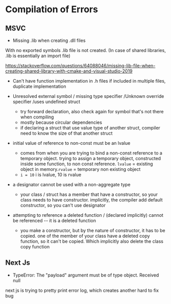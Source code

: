 # Compilation of Errors

## MSVC
- Missing .lib when creating .dll files

With no exported symbols .lib file is not created. (In case of shared libraries, .lib is essentially an import file)

https://stackoverflow.com/questions/64088046/missing-lib-file-when-creating-shared-library-with-cmake-and-visual-studio-2019

- Can't have function implementation in .h files if included in multiple files, duplicate implementation

- Unresolved external symbol / missing type specifier /Unknown override specifier /uses undefined struct
  - try forward declaration, also check again for symbol that's not there when compiling
  - mostly because circular dependencies
  - if declaring a struct that use value type of another struct, compiler need to know the size of that another struct

- initial value of reference to non-const must be an lvalue
  - comes from when you are trying to bind a non-const reference to a temporary object. trying to assign a temporary object, constructed inside some function, to non const reference. `lvalue` = existing object in memory.`rvalue` = temporary non existing object
  - `i = 10` i is lvalue, 10 is rvalue

- a designator cannot be used with a non-aggregate type
  - your class / struct has a member that have a constructor, so your class needs to have constructor. implicitly, the compiler add default constructor, so you can't use designator

- attempting to reference a deleted function / (declared implicitly) cannot be referenced -- it is a deleted function
  - you make a constructor, but by the nature of constructor, it has to be copied. one of the member of your class have a deleted copy function, so it can't be copied. Which implicitly also delete the class copy function

## Next Js
- TypeError: The "payload" argument must be of type object. Received null

next js is trying to pretty print error log, which creates another hard to fix bug